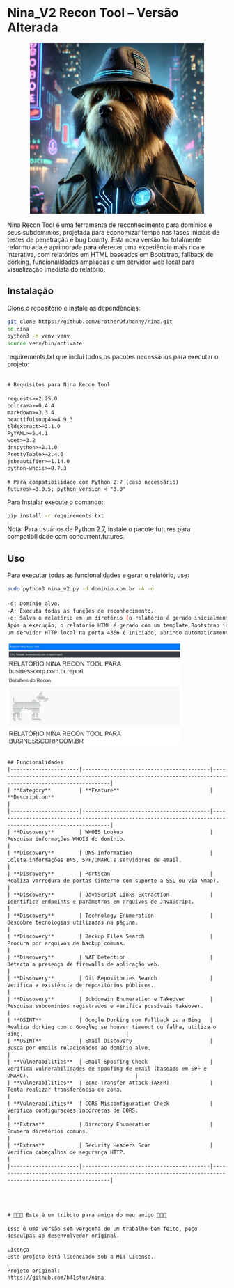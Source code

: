 # Nina_V2 Recon Tool – Versão Alterada

<p align="center">
  <img src="https://github.com/BrotherOfJhonny/nina/blob/main/src/nina.png" alt="Nina" width="400">
</p>
Nina Recon Tool é uma ferramenta de reconhecimento para domínios e seus subdomínios, projetada para economizar tempo nas fases iniciais de testes de penetração e bug bounty.  
Esta nova versão foi totalmente reformulada e aprimorada para oferecer uma experiência mais rica e interativa, com relatórios em HTML baseados em Bootstrap, fallback de dorking, funcionalidades ampliadas e um servidor web local para visualização imediata do relatório.


## Instalação

Clone o repositório e instale as dependências:
```bash
git clone https://github.com/BrotherOfJhonny/nina.git
cd nina
python3 -m venv venv
source venv/bin/activate
```

requirements.txt que inclui todos os pacotes necessários para executar o projeto:
```

# Requisitos para Nina Recon Tool

requests>=2.25.0
colorama>=0.4.4
markdown>=3.3.4
beautifulsoup4>=4.9.3
tldextract>=3.1.0
PyYAML>=5.4.1
wget>=3.2
dnspython>=2.1.0
PrettyTable>=2.4.0
jsbeautifier>=1.14.0
python-whois>=0.7.3

# Para compatibilidade com Python 2.7 (caso necessário)
futures>=3.0.5; python_version < "3.0"
```

Para Instalar execute o comando:
```bash
pip install -r requirements.txt
```

Nota:
Para usuários de Python 2.7, instale o pacote futures para compatibilidade com concurrent.futures.

## Uso

Para executar todas as funcionalidades e gerar o relatório, use:

```bash
sudo python3 nina_v2.py -d dominio.com.br -A -o

-d: Domínio alvo.
-A: Executa todas as funções de reconhecimento.
-o: Salva o relatório em um diretório (o relatório é gerado inicialmente em Markdown e convertido para HTML).
Após a execução, o relatório HTML é gerado com um template Bootstrap interativo
um servidor HTTP local na porta 4366 é iniciado, abrindo automaticamente o relatório no seu navegador.

```


  <img src="https://github.com/BrotherOfJhonny/nina/blob/main/src/report_nina.jpg" alt="Relatorio" width="400">



```
  
## Funcionalidades
|----------------------|-----------------------------------------|-----------------------------------------------------------------------------------------------------------|
| **Category**         | **Feature**                             | **Description**                                                                                           |
|----------------------|-----------------------------------------|-----------------------------------------------------------------------------------------------------------|
| **Discovery**        | WHOIS Lookup                            | Pesquisa informações WHOIS do domínio.                                                                    |
| **Discovery**        | DNS Information                         | Coleta informações DNS, SPF/DMARC e servidores de email.                                                  |
| **Discovery**        | Portscan                                | Realiza varredura de portas (interno com suporte a SSL ou via Nmap).                                      |
| **Discovery**        | JavaScript Links Extraction             | Identifica endpoints e parâmetros em arquivos de JavaScript.                                              |
| **Discovery**        | Technology Enumeration                  | Descobre tecnologias utilizadas na página.                                                                |
| **Discovery**        | Backup Files Search                     | Procura por arquivos de backup comuns.                                                                    |
| **Discovery**        | WAF Detection                           | Detecta a presença de firewalls de aplicação web.                                                         |
| **Discovery**        | Git Repositories Search                 | Verifica a existência de repositórios públicos.                                                           |
| **Discovery**        | Subdomain Enumeration e Takeover        | Pesquisa subdomínios registrados e verifica possíveis takeover.                                           |
| **OSINT**            | Google Dorking com Fallback para Bing   | Realiza dorking com o Google; se houver timeout ou falha, utiliza o Bing.                                 |
| **OSINT**            | Email Discovery                         | Busca por emails relacionados ao domínio alvo.                                                            |
| **Vulnerabilities**  | Email Spoofing Check                    | Verifica vulnerabilidades de spoofing de email (baseado em SPF e DMARC).                                  |
| **Vulnerabilities**  | Zone Transfer Attack (AXFR)             | Tenta realizar transferência de zona.                                                                     |
| **Vulnerabilities**  | CORS Misconfiguration Check             | Verifica configurações incorretas de CORS.                                                                |
| **Extras**           | Directory Enumeration                   | Enumera diretórios comuns.                                                                                |
| **Extras**           | Security Headers Scan                   | Verifica cabeçalhos de segurança HTTP.                                                                    |
|----------------------|-----------------------------------------|-----------------------------------------------------------------------------------------------------------|




# 💐💐💐 Este é um tributo para amiga do meu amigo 💐💐💐

Isso é uma versão sem vergonha de um trabalho bem feito, peço desculpas ao desenvolvedor original.

Licença
Este projeto está licenciado sob a MIT License.

Projeto original:
https://github.com/h41stur/nina


